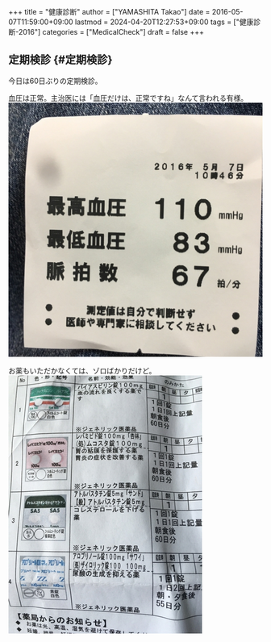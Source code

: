 +++
title = "健康診断"
author = ["YAMASHITA Takao"]
date = 2016-05-07T11:59:00+09:00
lastmod = 2024-04-20T12:27:53+09:00
tags = ["健康診断-2016"]
categories = ["MedicalCheck"]
draft = false
+++

## 定期検診 {#定期検診}

今日は60日ぶりの定期検診。

血圧は正常。主治医には「血圧だけは、正常ですね」なんて言われる有様。![](/images/blood-pressure-result.jpg)

お薬もいただかなくては、ゾロばかりだけど。![](/images/medicine.jpg)
